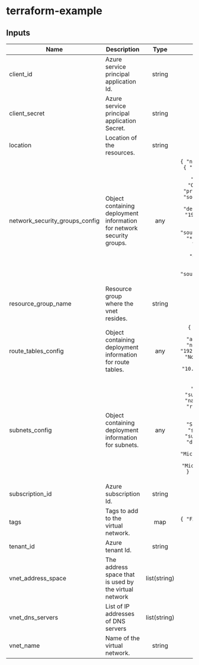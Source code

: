 # terraform-example

<!-- BEGINNING OF PRE-COMMIT-TERRAFORM DOCS HOOK -->
## Inputs

| Name | Description | Type | Default | Required |
|------|-------------|:----:|:-----:|:-----:|
| client\_id | Azure service principal application Id. | string | n/a | yes |
| client\_secret | Azure service principal application Secret. | string | n/a | yes |
| location | Location of the resources. | string | `"canadacentral"` | no |
| network\_security\_groups\_config | Object containing deployment information for network security groups. | any | `{ "nsg1": [ { "name": "nsg-1", "security_rules": [ { "access": "Allow", "description": "My Test 1", "destination_address_prefix": "*", "destination_port_range": "*", "direction": "Outbound", "name": "test1", "priority": 101, "protocol": "Tcp", "source_address_prefix": "*", "source_port_range": "*" }, { "access": "Allow", "description": "My Test 2", "destination_address_prefixes": [ "192.168.1.5", "192.168.1.6" ], "destination_port_range": "*", "direction": "Outbound", "name": "test2", "priority": 102, "protocol": "Tcp", "source_address_prefix": "*", "source_port_range": "*" }, { "access": "Allow", "description": "My Test 3", "destination_address_prefixes": [ "192.168.1.5", "192.168.1.6" ], "destination_port_ranges": [ "22", "3389" ], "direction": "Outbound", "name": "test3", "priority": 103, "protocol": "Tcp", "source_address_prefix": "*", "source_port_range": "*" } ] } ] }` | no |
| resource\_group\_name | Resource group where the vnet resides. | string | `"fxcozca1dgenrg001"` | no |
| route\_tables\_config | Object containing deployment information for route tables. | any | `{ "rt1": [ { "disable_bgp_route_propagation": false, "name": "rt1", "routes": [ { "address_prefix": "8.8.8.8/32", "name": "tmp", "next_hop_type": "None" }, { "address_prefix": "192.168.1.0/24", "name": "tmp2", "next_hop_type": "None" }, { "address_prefix": "192.168.2.0/24", "name": "tmp3", "next_hop_in_ip_address": "10.0.1.4", "next_hop_type": "VirtualAppliance" } ] } ] }` | no |
| subnets\_config | Object containing deployment information for subnets. | any | `{ "gatewaysubnet": [ { "address_prefix": "10.0.0.0/24", "name": "GatewaySubnet" } ], "subnet1": [ { "address_prefix": "10.0.1.0/24", "name": "Subnet1", "nsg_key": "nsg1", "rt_key": "rt1", "service_endpoints": [ "Microsoft.Sql", "Microsoft.Storage" ] } ], "subnet2": [ { "address_prefix": "10.0.2.0/24", "name": "Subnet2", "nsg_key": "nsg1", "rt_key": "rt1", "service_endpoints": [ "Microsoft.Sql" ] } ], "subnet3": [ { "address_prefix": "10.0.3.0/24", "delegation": [ { "name": "acctestdelegation", "service_delegation": [ { "actions": [ "Microsoft.Network/virtualNetworks/subnets/action" ], "name": "Microsoft.ContainerInstance/containerGroups" } ] } ], "name": "Subnet3", "service_endpoints": [ "Microsoft.Sql" ] } ] }` | no |
| subscription\_id | Azure subscription Id. | string | n/a | yes |
| tags | Tags to add to the virtual network. | map | `{ "FXDepartment": "Cloud", "FXOwner": "Test user", "FXProjet": "FXCO" }` | no |
| tenant\_id | Azure tenant Id. | string | n/a | yes |
| vnet\_address\_space | The address space that is used by the virtual network | list(string) | `[ "10.0.0.0/16" ]` | no |
| vnet\_dns\_servers | List of IP addresses of DNS servers | list(string) | `[ "8.8.8.8", "8.8.4.4" ]` | no |
| vnet\_name | Name of the virtual network. | string | `"fxcozca1dgenvn001"` | no |

<!-- END OF PRE-COMMIT-TERRAFORM DOCS HOOK -->
